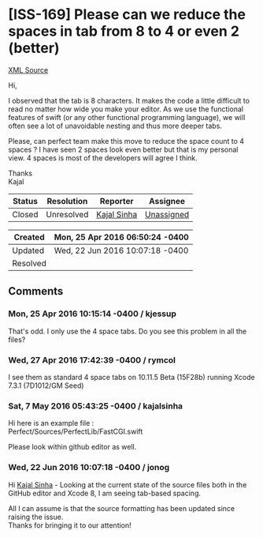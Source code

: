 # [ISS-169] Please can we reduce the spaces in tab from 8 to 4 or even 2 (better)

[XML Source](./xml/ISS-169.xml)
<p><p>Hi,</p>

<p>I observed that the tab is 8 characters. It makes the code a little difficult to read no matter how wide you make your editor. As we use the functional features of swift (or any other functional programming language), we will often see a lot of unavoidable nesting and thus more deeper tabs.</p>

<p>Please, can perfect team make this move to reduce the space count to 4 spaces ? I have seen 2 spaces look even better but that is my personal view. 4 spaces is most of the developers will agree I think.</p>

<p>Thanks<br/>
Kajal</p></p>





Status|Resolution|Reporter|Assignee
------|----------|--------|--------
Closed|Unresolved|[Kajal Sinha](kajalsinha)|[Unassigned]($-1)





Created|Mon, 25 Apr 2016 06:50:24 -0400
-------|--------------
Updated|Wed, 22 Jun 2016 10:07:18 -0400
Resolved|


## Comments




### Mon, 25 Apr 2016 10:15:14 -0400 / kjessup 

<p><p>That's odd. I only use the 4 space tabs. Do you see this problem in all the files?</p></p>


### Wed, 27 Apr 2016 17:42:39 -0400 / rymcol 

<p><p>I see them as standard 4 space tabs on 10.11.5 Beta (15F28b) running Xcode  7.3.1 (7D1012/GM Seed)</p></p>


### Sat, 7 May 2016 05:43:25 -0400 / kajalsinha 

<p><p>Hi here is an example file : <br/>
Perfect/Sources/PerfectLib/FastCGI.swift</p>

<p>Please look within github editor as well.</p></p>


### Wed, 22 Jun 2016 10:07:18 -0400 / jonog 

<p><p>Hi <a href="http://jira.perfect.org:8080/secure/ViewProfile.jspa?name=kajalsinha" class="user-hover" rel="kajalsinha">Kajal Sinha</a> - Looking at the current state of the source files both in the GitHub editor and Xcode 8, I am seeing tab-based spacing.</p>

<p>All I can assume is that the source formatting has been updated since raising the issue.<br/>
Thanks for bringing it to our attention!</p></p>



